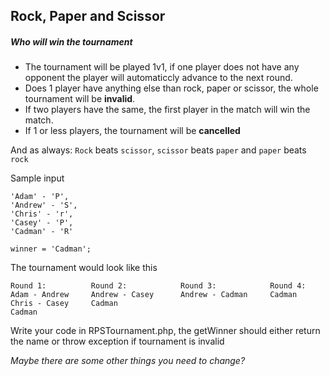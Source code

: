 Rock, Paper and Scissor
-----------------------

##### Who will win the tournament

* The tournament will be played 1v1, if one player does not have any opponent the player will automaticcly advance to the next round.
* Does 1 player have anything else than rock, paper or scissor, the whole tournament will be **invalid**.
* If two players have the same, the first player in the match will win the match.
* If 1 or less players, the tournament will be **cancelled**

And as always: `Rock` beats `scissor`, `scissor` beats `paper` and `paper` beats `rock`

Sample input

````
'Adam' - 'P',
'Andrew' - 'S',
'Chris' - 'r',
'Casey' - 'P',
'Cadman' - 'R'

winner = 'Cadman';
````

The tournament would look like this

```
Round 1:          Round 2:            Round 3:            Round 4:
Adam - Andrew     Andrew - Casey      Andrew - Cadman     Cadman
Chris - Casey     Cadman
Cadman
```

Write your code in RPSTournament.php, the getWinner should either return the name or throw exception if tournament is invalid

*Maybe there are some other things you need to change?*
